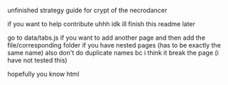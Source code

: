 unfinished strategy guide for crypt of the necrodancer

if you want to help contribute uhhh idk ill finish this readme later

go to data/tabs.js if you want to add another page and then add the file/corresponding folder if you have nested pages (has to be exactly the same name) also don't do duplicate names bc i think it break the page (i have not tested this)

hopefully you know html
